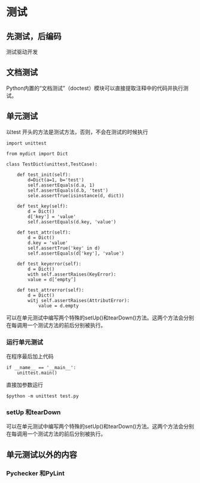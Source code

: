 # 测试

## 先测试，后编码

测试驱动开发

## 文档测试

Python内置的“文档测试”（doctest）模块可以直接提取注释中的代码并执行测试。

## 单元测试

以test 开头的方法是测试方法，否则，不会在测试的时候执行

    import unittest

    from mydict import Dict

    class TestDict(unittest,TestCase):

        def test_init(self):
            d=Dict(a=1, b='test')
            self.assertEquals(d.a, 1)
            self.assertEquals(d.b, 'test')
            sele.assertTrue(isinstance(d, dict))

        def test_key(self):
            d = Dict()
            d['key'] = 'value'
            self.assertEquals(d.key, 'value')

        def test_attr(self):
            d = Dict()
            d.key = 'value'
            self.assertTrue('key' in d)
            self.assertEquals(d['key'], 'value')

        def test_keyerror(self):
            d = Dict()
            with self.assertRaises(KeyError):
            value = d[‘empty’]

        def test_attrerror(self):
            d = Dict()
            witj self.assertRaises(AttributError):
                value = d.empty

可以在单元测试中编写两个特殊的setUp()和tearDown()方法。这两个方法会分别在每调用一个测试方法的前后分别被执行。                

### 运行单元测试

在程序最后加上代码

    if __name__ == '__main__':
        unittest.main()

直接加参数运行

    $python -m unittest test.py

### setUp 和tearDown

可以在单元测试中编写两个特殊的setUp()和tearDown()方法。这两个方法会分别在每调用一个测试方法的前后分别被执行。

## 单元测试以外的内容

### Pychecker 和PyLint

### 
